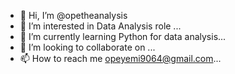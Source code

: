 - 👋 Hi, I’m @opetheanalysis
- 👀 I’m interested in Data Analysis role ...
- 🌱 I’m currently learning  Python for data analysis...
- 💞️ I’m looking to collaborate on ...
- 📫 How to reach me opeyemi9064@gmail.com...

<!---
opetheanalysis/opetheanalysis is a ✨ special ✨ repository because its `README.md` (this file) appears on your GitHub profile.
You can click the Preview link to take a look at your changes.
--->
